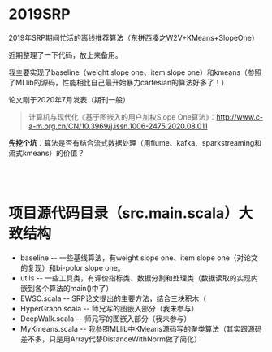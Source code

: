# 2019SRP
2019年SRP期间忙活的离线推荐算法（东拼西凑之W2V+KMeans+SlopeOne）

近期整理了一下代码，放上来备用。

我主要实现了baseline（weight slope one、item slope one）和kmeans（参照了MLlib的源码，性能相比自己最开始暴力cartesian的算法好多了！）

论文刚于2020年7月发表（期刊一般）

> 计算机与现代化《基于图嵌入的用户加权Slope One算法》：http://www.c-a-m.org.cn/CN/10.3969/j.issn.1006-2475.2020.08.011



**先挖个坑**：算法是否有结合流式数据处理（用flume、kafka、sparkstreaming和流式kmeans）的价值？



<br />

<br />

# **项目源代码目录（src.main.scala）大致结构**

- baseline -- 一些基线算法，有weight slope one、item slope one（对论文的复现）和bi-polor slope one。
- utils -- 一些工具类，有评价指标类、数据分割和处理类（数据读取的实现内嵌到各个算法的main()中了）
- EWSO.scala -- SRP论文提出的主要方法，结合三块积木（
- HyperGraph.scala -- 师兄写的图嵌入部分（我未参与）
- DeepWalk.scala -- 师兄写的图嵌入部分（我未参与）
- MyKmeans.scala -- 我参照MLlib中KMeans源码写的聚类算法（其实跟源码差不多，只是用Array代替DistanceWithNorm做了简化）